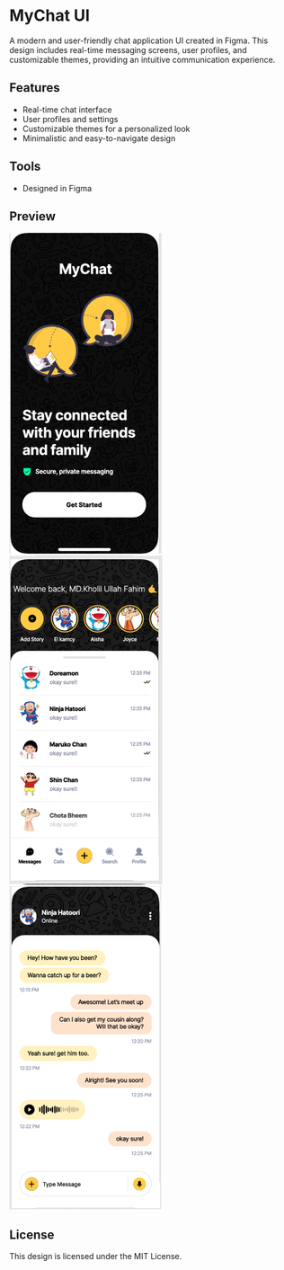 # MyChat UI

A modern and user-friendly chat application UI created in Figma. This design includes real-time messaging screens, user profiles, and customizable themes, providing an intuitive communication experience.

## Features

- Real-time chat interface
- User profiles and settings
- Customizable themes for a personalized look
- Minimalistic and easy-to-navigate design

##

## Tools

- Designed in Figma

## Preview

![Home Screen](https://github.com/mdkholilullahfahim/MyChat-App/blob/1586d9154f73e05f1cbb522395b4bd67e48b2369/Home.PNG)
![Chat Screen](https://github.com/mdkholilullahfahim/MyChat-App/blob/1586d9154f73e05f1cbb522395b4bd67e48b2369/Chats.PNG)
![Inbox Screen](https://github.com/mdkholilullahfahim/MyChat-App/blob/1586d9154f73e05f1cbb522395b4bd67e48b2369/Inbox.PNG)

## License

This design is licensed under the MIT License.


